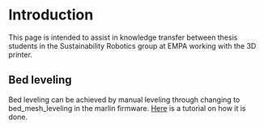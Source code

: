 # Introduction
This page is intended to assist in knowledge transfer between thesis students in the Sustainability Robotics group at EMPA working with the 3D printer.



## Bed leveling
Bed leveling can be achieved by manual leveling through changing to bed_mesh_leveling in the marlin firmware. [Here](https://all3dp.com/2/mesh-bed-leveling-all-you-need-to-know/) is a tutorial on how it is done.
